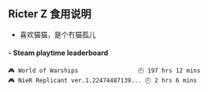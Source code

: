 ## Ricter Z 食用说明
- 喜欢猫猫，是个冇猫孤儿

<!-- steam-box start -->
#### - Steam playtime leaderboard
```text
🎮 World of Warships                 🕘 197 hrs 12 mins
🎮 NieR Replicant ver.1.22474487139... 🕘 2 hrs 6 mins
```
<!-- Powered by https://github.com/YouEclipse/steam-box . -->
<!-- steam-box end -->
